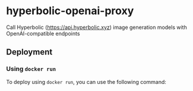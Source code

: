 # hyperbolic-openai-proxy
Call Hyperbolic (https://api.hyperbolic.xyz) image generation models with OpenAI-compatible endpoints

## Deployment

### Using `docker run`

To deploy using `docker run`, you can use the following command:

